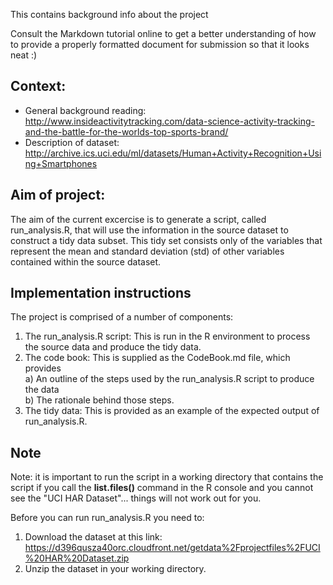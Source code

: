 This contains background info about the project

Consult the Markdown tutorial online to get a better understanding of how to provide a properly formatted document for submission so that it looks neat :)

## Context:
* General background reading: http://www.insideactivitytracking.com/data-science-activity-tracking-and-the-battle-for-the-worlds-top-sports-brand/
* Description of dataset: http://archive.ics.uci.edu/ml/datasets/Human+Activity+Recognition+Using+Smartphones 
 
## Aim of project:
The aim of the current excercise is to generate a script, called run_analysis.R, that will use the information in the source dataset to construct a tidy data subset. This tidy set consists only of the variables that represent the mean and standard deviation (std) of other variables contained within the source dataset.

## Implementation instructions
The project is comprised of a number of components: 
1) The run_analysis.R script: This is run in the R environment to process the source data and produce the tidy data.
2) The code book: This is supplied as the CodeBook.md file, which provides  
    a) An outline of the steps used by the run_analysis.R script to produce the data  
    b) The rationale behind those steps.  
3) The tidy data: This is provided as an example of the expected output of run_analysis.R.

## Note
Note: it is important to run the script in a working directory that contains the script if you call the **list.files()** command in the R console and you cannot see the "UCI HAR Dataset"... things will not work out for you.   

Before you can run run_analysis.R you need to:   
1. Download the dataset at this link:
https://d396qusza40orc.cloudfront.net/getdata%2Fprojectfiles%2FUCI%20HAR%20Dataset.zip   
2. Unzip the dataset in your working directory.